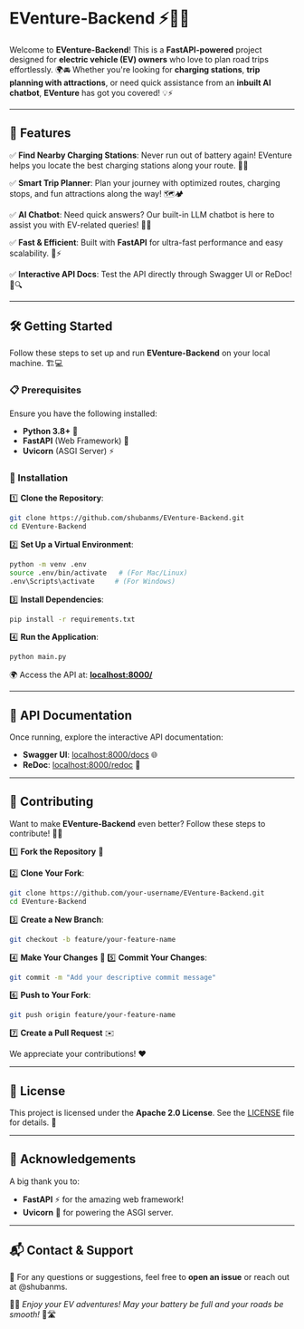 # EVenture-Backend ⚡🚗💨

Welcome to **EVenture-Backend**! This is a **FastAPI-powered** project designed for **electric vehicle (EV) owners** who love to plan road trips effortlessly. 🌍🚘 Whether you're looking for **charging stations**, **trip planning with attractions**, or need quick assistance from an **inbuilt AI chatbot**, **EVenture** has got you covered! 💡⚡

---

## 🌟 Features

✅ **Find Nearby Charging Stations**: Never run out of battery again! EVenture helps you locate the best charging stations along your route. 🛑🔋

✅ **Smart Trip Planner**: Plan your journey with optimized routes, charging stops, and fun attractions along the way! 🗺️🏕️

✅ **AI Chatbot**: Need quick answers? Our built-in LLM chatbot is here to assist you with EV-related queries! 🤖💬

✅ **Fast & Efficient**: Built with **FastAPI** for ultra-fast performance and easy scalability. 🚀⚡

✅ **Interactive API Docs**: Test the API directly through Swagger UI or ReDoc! 📜🔍

---

## 🛠️ Getting Started

Follow these steps to set up and run **EVenture-Backend** on your local machine. 🏗️💻

### 📋 Prerequisites

Ensure you have the following installed:
- **Python 3.8+** 🐍
- **FastAPI** (Web Framework) 🚀
- **Uvicorn** (ASGI Server) ⚡

### 🔧 Installation

1️⃣ **Clone the Repository**:
```bash
git clone https://github.com/shubanms/EVenture-Backend.git
cd EVenture-Backend
```

2️⃣ **Set Up a Virtual Environment**:
```bash
python -m venv .env
source .env/bin/activate   # (For Mac/Linux)
.env\Scripts\activate     # (For Windows)
```

3️⃣ **Install Dependencies**:
```bash
pip install -r requirements.txt
```

4️⃣ **Run the Application**:
```bash
python main.py
```

🌍 Access the API at: **[localhost:8000/](localhost:8000/)**

---

## 📖 API Documentation

Once running, explore the interactive API documentation:
- **Swagger UI**: [localhost:8000/docs](localhost:8000/docs) 🌐
- **ReDoc**: [localhost:8000/redoc](localhost:8000/redoc) 📜

---

## 🤝 Contributing

Want to make **EVenture-Backend** even better? Follow these steps to contribute! 🚀🎉

1️⃣ **Fork the Repository** 🍴

2️⃣ **Clone Your Fork**:
```bash
git clone https://github.com/your-username/EVenture-Backend.git
cd EVenture-Backend
```
3️⃣ **Create a New Branch**:
```bash
git checkout -b feature/your-feature-name
```
4️⃣ **Make Your Changes** 🎨
5️⃣ **Commit Your Changes**:
```bash
git commit -m "Add your descriptive commit message"
```
6️⃣ **Push to Your Fork**:
```bash
git push origin feature/your-feature-name
```
7️⃣ **Create a Pull Request** ✉️

We appreciate your contributions! ❤️

---

## 📜 License

This project is licensed under the **Apache 2.0 License**. See the [LICENSE](LICENSE) file for details. 📄

---

## 🙌 Acknowledgements

A big thank you to:
- **FastAPI** ⚡ for the amazing web framework!
- **Uvicorn** 🚀 for powering the ASGI server.

---

## 📬 Contact & Support

📩 For any questions or suggestions, feel free to **open an issue** or reach out at @shubanms.

🚗💨 *Enjoy your EV adventures! May your battery be full and your roads be smooth!* 🔋🛣️


